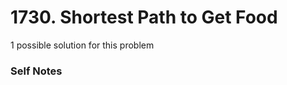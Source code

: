 # 1730. Shortest Path to Get Food

1 possible solution for this problem  

### Self Notes


```

```

